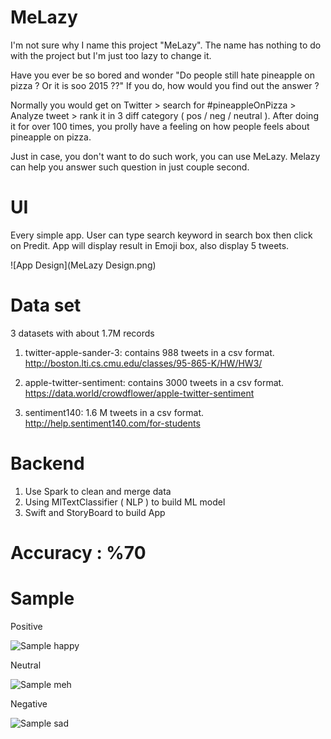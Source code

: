 # MeLazy 
I'm not sure why I name this project "MeLazy". The name has nothing to do with the project but I'm just too lazy to change it. 

Have you ever be so bored and wonder "Do people still hate pineapple on pizza ? Or it is soo 2015 ??"
If you do, how would you find out the answer ? 

Normally you would get on Twitter > search for #pineappleOnPizza > Analyze tweet > rank it in 3 diff category ( pos / neg / neutral ).
After doing it for over 100 times, you prolly have a feeling on how people feels about pineapple on pizza. 

Just in case, you don't want to do such work, you can use MeLazy. Melazy can help you answer such question in just couple second. 

# UI
Every simple app. 
User can type search keyword in search box then click on Predit. App will display result in Emoji box, also display 5 tweets.

![App Design](MeLazy Design.png)

# Data set
3 datasets with about 1.7M records 
1. twitter-apple-sander-3: contains 988 tweets in a csv format. 
http://boston.lti.cs.cmu.edu/classes/95-865-K/HW/HW3/

2. apple-twitter-sentiment: contains 3000 tweets in a csv format. 
https://data.world/crowdflower/apple-twitter-sentiment

3. sentiment140: 1.6 M tweets in a csv format.
http://help.sentiment140.com/for-students

# Backend
1. Use Spark to clean and merge data
2. Using MlTextClassifier ( NLP ) to build ML model 
3. Swift and StoryBoard to build App

# Accuracy : %70

# Sample
Positive

![Sample happy](melazy_happy.png)

Neutral

![Sample meh](melazy_meh.png)

Negative

![Sample sad](melazy_sad.png)


